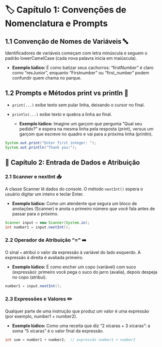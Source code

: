 # 🏷️ Capítulo 1: Convenções de Nomenclatura e Prompts

## 1.1 Convenção de Nomes de Variáveis 🔤 
Identificadores de variáveis começam com letra minúscula e seguem o padrão lowerCamelCase (cada nova palavra inicia em maiúscula).  


  - **Exemplo lúdico:** É como batizar seus cachorros: “firstNumber” é claro como “rexJunior”, enquanto “Firstnumber” ou “first_number” podem confundir quem chama no parque.


## 1.2 Prompts e Métodos print vs println 💬  
- `print(...)` exibe texto sem pular linha, deixando o cursor no final.  

- `println(...)` exibe texto e quebra a linha ao final.  


  - **Exemplo lúdico:** Imagine um garçom que pergunta “Qual seu pedido?” e espera na mesma linha pela resposta (print), versus um garçom que escreve no quadro e vai para a próxima linha (println).


```java
System.out.print("Enter first integer: ");
System.out.println("Thank you!");
```


## 🔢 Capítulo 2: Entrada de Dados e Atribuição

### 2.1 Scanner e nextInt 📥
A classe Scanner lê dados do console. O método `nextInt()` espera o usuário digitar um inteiro e teclar Enter.


  - **Exemplo lúdico:** Como um atendente que segura um bloco de anotações (Scanner) e anota o primeiro número que você fala antes de passar para o próximo.


```java
Scanner input = new Scanner(System.in);
int number1 = input.nextInt();
```

### 2.2 Operador de Atribuição “=” ➡️
O sinal `=` atribui o valor da expressão à variável do lado esquerdo. A expressão à direita é avaliada primeiro.


  - **Exemplo lúdico:** É como encher um copo (variável) com suco (expressão): primeiro você pega o suco do jarro (avalia), depois despeja no copo (atribui).


```java
number1 = input.nextInt();
```


### 2.3 Expressões e Valores ✏️
Qualquer parte de uma instrução que produz um valor é uma expressão (por exemplo, number1 + number2).


  - **Exemplo lúdico:** Como uma receita que diz “2 xícaras + 3 xícaras”: a soma “5 xícaras” é o valor final da expressão.


```java
int sum = number1 + number2;  // expressão number1 + number2
```